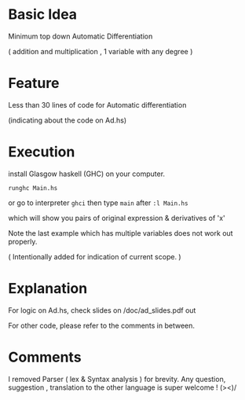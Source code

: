 
# Basic Idea

Minimum top down Automatic Differentiation 

( addition and multiplication , 1 variable with any degree )

# Feature

Less than 30 lines of code for Automatic differentiation

(indicating about the code on Ad.hs)

# Execution

install Glasgow haskell (GHC) on your computer.

`runghc Main.hs`

or go to interpreter `ghci` then type  `main` after `:l Main.hs`

which will show you pairs of original expression & derivatives of 'x'

Note the last example which has multiple variables does not work out properly.

( Intentionally added for indication of current scope. )

# Explanation

For logic on Ad.hs, check slides on /doc/ad_slides.pdf out

For other code, please refer to the comments in between.

# Comments

I removed Parser ( lex & Syntax analysis ) for brevity.
Any question, suggestion , translation to the other language is super welcome ! \(><)/


